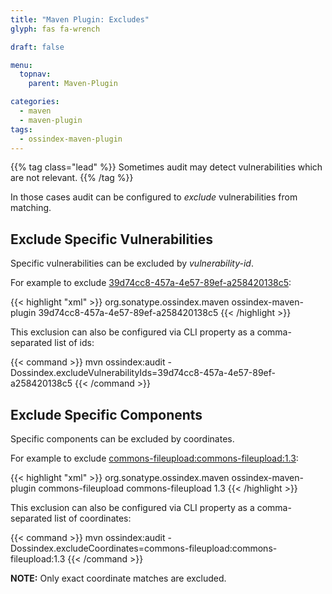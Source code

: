 ```yaml
---
title: "Maven Plugin: Excludes"
glyph: fas fa-wrench

draft: false

menu:
  topnav:
    parent: Maven-Plugin

categories:
  - maven
  - maven-plugin
tags:
  - ossindex-maven-plugin
---
```

{{% tag class="lead" %}}
Sometimes audit may detect vulnerabilities which are not relevant.
{{% /tag %}}

In those cases audit can be configured to *exclude* vulnerabilities from matching.

## Exclude Specific Vulnerabilities

Specific vulnerabilities can be excluded by *vulnerability-id*.

For example to exclude [39d74cc8-457a-4e57-89ef-a258420138c5](https://ossindex.sonatype.org/vuln/39d74cc8-457a-4e57-89ef-a258420138c5):

{{< highlight "xml" >}}
<plugin>
  <groupId>org.sonatype.ossindex.maven</groupId>
  <artifactId>ossindex-maven-plugin</artifactId>
  <configuration>
    <excludeVulnerabilityIds>
      <exclude>39d74cc8-457a-4e57-89ef-a258420138c5</exclude>
    </excludeVulnerabilityIds>
  </configuration>
</plugin>
{{< /highlight >}}

This exclusion can also be configured via CLI property as a comma-separated list of ids:

{{< command >}}
mvn ossindex:audit -Dossindex.excludeVulnerabilityIds=39d74cc8-457a-4e57-89ef-a258420138c5
{{< /command >}}

## Exclude Specific Components

Specific components can be excluded by coordinates.

For example to exclude [commons-fileupload:commons-fileupload:1.3](https://ossindex.sonatype.org/component/maven:commons-fileupload/commons-fileupload@1.3):

{{< highlight "xml" >}}
<plugin>
  <groupId>org.sonatype.ossindex.maven</groupId>
  <artifactId>ossindex-maven-plugin</artifactId>
  <configuration>
    <excludeCoordinates>
      <exclude>
        <groupId>commons-fileupload</groupId>
        <artifactId>commons-fileupload</artifactId>
        <version>1.3</version>
      </exclude>
    </excludeCoordinates>
  </configuration>
</plugin>
{{< /highlight >}}

This exclusion can also be configured via CLI property as a comma-separated list of coordinates:

{{< command >}}
mvn ossindex:audit -Dossindex.excludeCoordinates=commons-fileupload:commons-fileupload:1.3
{{< /command >}}

**NOTE:** Only exact coordinate matches are excluded.